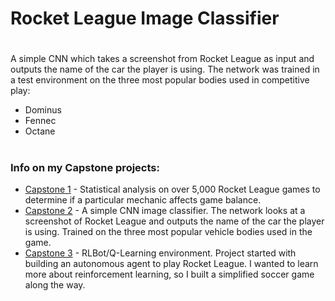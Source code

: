 # Rocket League Image Classifier
#
A simple CNN which takes a screenshot from Rocket League as input and outputs the name of the car the player is using. The network was trained in a test environment on the three most popular bodies used in competitive play:
- Dominus
- Fennec
- Octane
#
#


### Info on my Capstone projects:
- [Capstone 1](https://github.com/bdotbull/rl-stats-eda) -
Statistical analysis on over 5,000 Rocket League games to determine if a particular mechanic affects game balance.
- [Capstone 2](https://github.com/bdotbull/capst2ne) -
A simple CNN image classifier. The network looks at a screenshot of Rocket League and outputs the name of the car the player is using. Trained on the three most popular vehicle bodies used in the game.
- [Capstone 3](https://github.com/bdotbull/rl_cap3) -
RLBot/Q-Learning environment. Project started with building an autonomous agent to play Rocket League. I wanted to learn more about reinforcement learning, so I built a simplified soccer game along the way.
